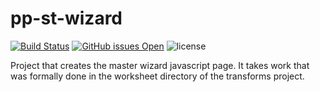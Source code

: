 # pp-st-wizard
[![Build Status](https://travis-ci.org/commoncriteria/pp-st-wizard.svg?branch=master)](https://travis-ci.org/commoncriteria/pp-st-wizard)
[![GitHub issues Open](https://img.shields.io/github/issues/commoncriteria/pp-st-wizard.svg?maxAge=2592000)](https://github.com/commoncriteria/pp-st-wizard/issues) 
![license](https://img.shields.io/badge/license-Unlicensed-blue.svg)

Project that creates the master wizard javascript page. It takes work that was formally done in the worksheet directory of the transforms project.
